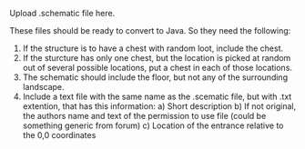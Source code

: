Upload .schematic file here.

These files should be ready to convert to Java. So they need the following:
1) If the structure is to have a chest with random loot, include the chest.
2) If the sturcture has only one chest, but the location is picked at random out of several possible locations, put a chest in each of those locations.
3) The schematic should include the floor, but not any of the surrounding landscape.
4) Include a text file with the same name as the .scematic file, but with .txt extention, that has this information:
  a) Short description
  b) If not original, the authors name and text of the permission to use file (could be something generic from forum)
  c) Location of the entrance relative to the 0,0 coordinates
